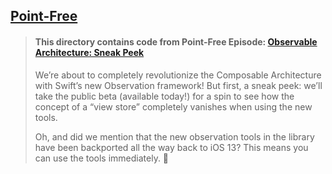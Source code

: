 ## [Point-Free](https://www.pointfree.co)

> #### This directory contains code from Point-Free Episode: [Observable Architecture: Sneak Peek](https://www.pointfree.co/episodes/ep259-observable-architecture-sneak-peek)
>
> We’re about to completely revolutionize the Composable Architecture with Swift’s new Observation framework! But first, a sneak peek: we’ll take the public beta (available today!) for a spin to see how the concept of a “view store” completely vanishes when using the new tools.
>
> Oh, and did we mention that the new observation tools in the library have been backported all the way back to iOS 13? This means you can use the tools immediately. 🤯
